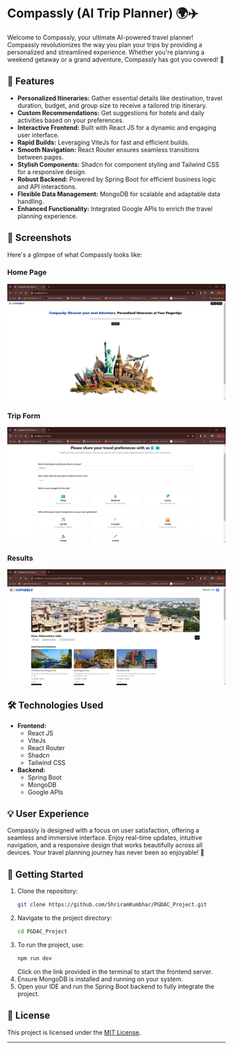 
# Compassly (AI Trip Planner) 🌍✈️

Welcome to Compassly, your ultimate AI-powered travel planner! Compassly revolutionizes the way you plan your trips by providing a personalized and streamlined experience. Whether you're planning a weekend getaway or a grand adventure, Compassly has got you covered! 🌟

## 🚀 Features

- **Personalized Itineraries:** Gather essential details like destination, travel duration, budget, and group size to receive a tailored trip itinerary.
- **Custom Recommendations:** Get suggestions for hotels and daily activities based on your preferences.
- **Interactive Frontend:** Built with React JS for a dynamic and engaging user interface.
- **Rapid Builds:** Leveraging ViteJs for fast and efficient builds.
- **Smooth Navigation:** React Router ensures seamless transitions between pages.
- **Stylish Components:** Shadcn for component styling and Tailwind CSS for a responsive design.
- **Robust Backend:** Powered by Spring Boot for efficient business logic and API interactions.
- **Flexible Data Management:** MongoDB for scalable and adaptable data handling.
- **Enhanced Functionality:** Integrated Google APIs to enrich the travel planning experience.

## 📸 Screenshots

Here's a glimpse of what Compassly looks like:

### Home Page
![Home Page](https://github.com/ShriramKumbhar/PGDAC_Project/blob/main/CDAC%20Final%20Project/ScreenShot/upoaded/Home.png?raw=true)

### Trip Form
![Trip Form](https://github.com/ShriramKumbhar/PGDAC_Project/blob/main/CDAC%20Final%20Project/ScreenShot/upoaded/Trip%20form.png?raw=true)

### Results
![Results](https://github.com/ShriramKumbhar/PGDAC_Project/blob/main/CDAC%20Final%20Project/ScreenShot/upoaded/Result.png?raw=true)

## 🛠️ Technologies Used

- **Frontend:**
  - React JS
  - ViteJs
  - React Router
  - Shadcn
  - Tailwind CSS
- **Backend:**
  - Spring Boot
  - MongoDB
  - Google APIs

## 💡 User Experience

Compassly is designed with a focus on user satisfaction, offering a seamless and immersive interface. Enjoy real-time updates, intuitive navigation, and a responsive design that works beautifully across all devices. Your travel planning journey has never been so enjoyable! 🌟

## 🚀 Getting Started

1. Clone the repository:
   ```bash
   git clone https://github.com/ShriramKumbhar/PGDAC_Project.git
   ```
2. Navigate to the project directory:
   ```bash
   cd PGDAC_Project
   ```
3. To run the project, use:
   ```bash
   npm run dev
   ```
   Click on the link provided in the terminal to start the frontend server.
4. Ensure MongoDB is installed and running on your system.
5. Open your IDE and run the Spring Boot backend to fully integrate the project.

## 📝 License

This project is licensed under the [MIT License](LICENSE).

---
